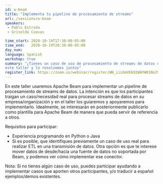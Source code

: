 ```yaml
---
id: w-beam
title: "Implementa tu pipeline de procesamiento de streams"
url: /sessions/w-beam
speakers:
 - Pablo Estrada
 - Griselda Cuevas

time_start: 2020-10-19T17:30:00-05:00
time_end:   2020-10-19T20:30:00-05:00
day_num: 
language: Spanish
workshop: true
summary: "¿Tienes un caso de uso de procesamiento de streams de datos que te gustaría implementar? Participa en 
este taller y lo resolvemos juntos"
register_link: https://zoom.us/webinar/register/WN_iiiGmVEKQIW9YW01No29KQ
---
```


En este taller usaremos Apache Beam para implementar un pipeline de procesamiento de streams de datos. La intención es que los participantes traigan un caso/necesidad real para procesar streams de datos en su empresa/organización y en el taller los guiaremos y apoyaremos para implementarlo. Idealmente, se interesarán en posteriormente publicarlo como plantilla para Apache Beam de manera que pueda servir de referencia a otros.

Requisitos para participar:
* Experiencia programando en Python o Java
* Si es posible, que identifiques previamente un caso de uso real para realizar ETL en una transmisión de datos. Otra opción es que te interese mover datos de desde/hacia una fuente de datos no soportada por Beam, y podemos ver cómo implementar ese conector.

Nota: Si no tienes algún caso de uso, puedes participar ayudando a implementar casos que aporten otros participantes, y/o traducir a español ejemplos/demos existentes.


